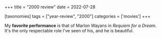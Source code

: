 +++
title = "2000 review"
date = 2022-07-28

[taxonomies]
tags = ["year-review", "2000"]
categories = ['movies']
+++

My **favorite performance** is that of Marlon Wayans in *Requiem for a Dream*.
It's the only respectable role I've seen of his,
and he is beautiful.

[Stephanie Hsu]: https://en.wikipedia.org/wiki/Stephanie_Hsu
